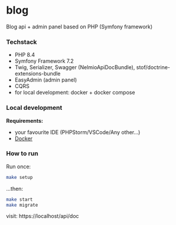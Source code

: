 # blog
Blog api + admin panel based on PHP (Symfony framework)

### Techstack

- PHP 8.4
- Symfony Framework 7.2
- Twig, Serializer, Swagger (NelmioApiDocBundle), stof/doctrine-extensions-bundle
- EasyAdmin (admin panel)
- CQRS
- for local development: docker + docker compose

### Local development

**Requirements:**
- your favourite IDE (PHPStorm/VSCode/Any other...)
- [Docker](https://docs.docker.com/get-started/get-docker/)

### How to run

Run once:
```bash
make setup
```

...then:
```bash
make start
make migrate
```
visit: https://localhost/api/doc
